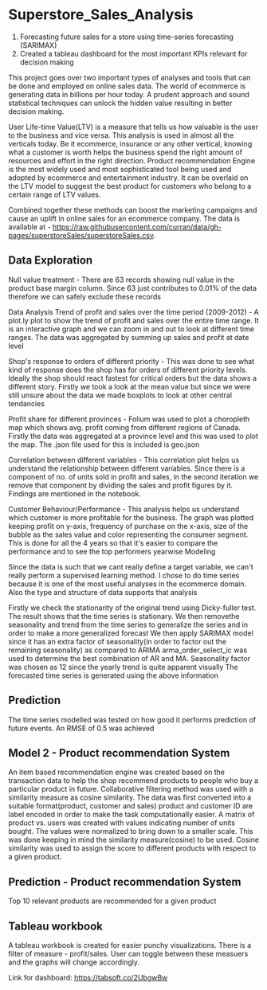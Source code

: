 # Superstore_Sales_Analysis

1. Forecasting future sales for a store using time-series forecasting (SARIMAX)
2. Created a tableau dashboard for the most important KPIs relevant for decision making

This project goes over two important types of analyses and tools that can be done and employed on online sales data. The world of ecommerce is generating data in billions per hour today. A prudent approach and sound statistical techniques can unlock the hidden value resulting in better decision making.

User Life-time Value(LTV) is a measure that tells us how valuable is the user to the business and vice versa. This analysis is used in almost all the verticals today. Be it ecommerce, insurance or any other vertical, knowing what a customer is worth helps the business spend the right amount of resources and effort in the right direction.
Product recommendation Engine is the most widely used and most sophisticated tool being used and adopted by ecommerce and entertainment industry. It can be overlaid on the LTV model to suggest the best product for customers who belong to a certain range of LTV values.

Combined together these methods can boost the marketing campaigns and cause an uplift in online sales for an ecommerce company. The data is available at - https://raw.githubusercontent.com/curran/data/gh-pages/superstoreSales/superstoreSales.csv.



## Data Exploration
Null value treatment - There are 63 records showing null value in the product base margin column. Since 63 just contributes to 0.01% of the data therefore we can safely exclude these records

Data Analysis Trend of profit and sales over the time period (2009-2012) - A plot.ly plot to show the trend of profit and sales over the entire time range. It is an interactive graph and we can zoom in and out to look at different time ranges. The data was aggregated by summing up sales and profit at date level

Shop's response to orders of different priority - This was done to see what kind of response does the shop has for orders of different priority levels. Ideally the shop should react fastest
for critical orders but the data shows a different story. 
Firstly we took a look at the mean value but since we were still unsure about the data we made boxplots to look at other central tendancies

Profit share for different provinces - Folium was used to plot a choropleth map which shows avg. profit coming from different regions of Canada.
Firstly the data was aggregated at a province level and this was used to plot the map.
The .json file used for this is included is geo.json

Correlation between different variables - This correlation plot helps us understand the relationship between different variables. Since there is a component of no. of units sold
in profit and sales, in the second iteration we remove that component by dividing the sales and profit figures by it.
Findings are mentioned in the notebook.

Customer Behaviour/Performance - This analysis helps us understand which customer is more profitable for the business. The graph was plotted keeping profit on y-axis, frequency of purchase
on the x-axis, size of the bubble as the sales value and color representing the consumer segment.
This is done for all the 4 years so that it's easier to compare the performance and to see the top performers yearwise
Modeling

Since the data is such that we cant really define a target variable, we can't really perform a supervised learning method. I chose to do time series because it is one of the most useful analyses in the ecommerce domain. Also the type and structure of data supports that analysis

Firstly we check the stationarity of the original trend using Dicky-fuller test. The result shows that the time series is stationary. We then removethe seasonality and trend from the time series to generalize the series and in order to make a more generalized forecast We then apply SARIMAX model since it has an extra factor of seasonality(in order to factor out the remaining seasonality) as compared to ARIMA arma_order_select_ic was used to determine the best combination of AR and MA. Seasonality factor was chosen as 12 since the yearly trend is quite apparent visually The forecasted time series is generated using the above information

## Prediction

The time series modelled was tested on how good it performs prediction of future events. An RMSE of 0.5 was achieved

## Model 2 - Product recommendation System

An item based recommendation engine was created based on the transaction data to help the shop recommend products to people who buy a particular product in future. Collaborative filtering method was used with a similarity measure as cosine similarity. The data was first converted into a suitable format(product, customer and sales) product and customer ID are label encoded in order to make the task computationally easier. A matrix of product vs. users was created with values indicating number of units bought. The values were normalized to bring down to a smaller scale. This was done keeping in mind the similarity measure(cosine) to be used. Cosine similarity was used to assign the score to different products with respect to a given product.

## Prediction - Product recommendation System

Top 10 relevant products are recommended for a given product

## Tableau workbook

A tableau workbook is created for easier punchy visualizations. There is a filter of measure - profit/sales. User can toggle between these measuers and the graphs will change accordingly.

Link for dashboard: https://tabsoft.co/2UbgwBw
